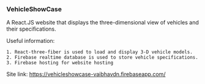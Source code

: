 ### VehicleShowCase

A React.JS website that displays the three-dimensional view of vehicles and their specifications.

Useful information:

    1. React-three-fiber is used to load and display 3-D vehicle models.
    2. Firebase realtime database is used to store vehicle specifications.
    3. Firebase hosting for website hosting

Site link: https://vehicleshowcase-vaibhavdn.firebaseapp.com/
